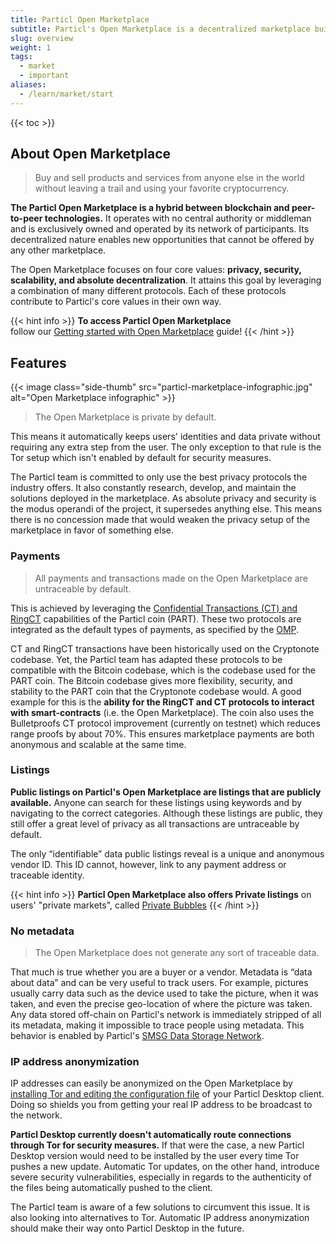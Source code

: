 ```yaml
---
title: Particl Open Marketplace
subtitle: Particl's Open Marketplace is a decentralized marketplace built with privacy at its core – it offers a low-cost, secure and scalable e-commerce experience 
slug: overview
weight: 1
tags:
  - market
  - important
aliases:
  - /learn/market/start
---
```


{{< toc >}}

## About Open Marketplace

> Buy and sell products and services from anyone else in the world without leaving a trail and using your favorite cryptocurrency.

**The Particl Open Marketplace is a hybrid between blockchain and peer-to-peer technologies.** It operates with no central authority or middleman and is exclusively owned and operated by its network of participants. Its decentralized nature enables new opportunities that cannot be offered by any other marketplace.

The Open Marketplace focuses on four core values: **privacy, security, scalability, and absolute decentralization**. It attains this goal by leveraging a combination of many different protocols. Each of these protocols contribute to Particl's core values in their own way.

{{< hint info >}}
**To access Particl Open Marketplace**\
follow our [Getting started with Open Marketplace](/tutorial/market/intro) guide!
{{< /hint >}}


## Features

{{< image class="side-thumb" src="particl-marketplace-infographic.jpg" alt="Open Marketplace infographic" >}}

> The Open Marketplace is private by default.

This means it automatically keeps users' identities and data private without requiring any extra step from the user. The only exception to that rule is the Tor setup which isn't enabled by default for security measures.

The Particl team is committed to only use the best privacy protocols the industry offers. It also constantly research, develop, and maintain the solutions deployed in the marketplace. As absolute privacy and security is the modus operandi of the project, it supersedes anything else. This means there is no concession made that would weaken the privacy setup of the marketplace in favor of something else.

### Payments

> All payments and transactions made on the Open Marketplace are untraceable by default.

This is achieved by leveraging the [Confidential Transactions (CT) and RingCT](/learn/transaction-types/) capabilities of the Particl coin (PART). These two protocols are integrated as the default types of payments, as specified by the [OMP](/learn/market/open-market-protocol/).

CT and RingCT transactions have been historically used on the Cryptonote codebase. Yet, the Particl team has adapted these protocols to be compatible with the Bitcoin codebase, which is the codebase used for the PART coin. The Bitcoin codebase gives more flexibility, security, and stability to the PART coin that the Cryptonote codebase would. A good example for this is the **ability for the RingCT and CT protocols to interact with smart-contracts** (i.e. the Open Marketplace). The coin also uses the Bulletproofs CT protocol improvement (currently on testnet) which reduces range proofs by about 70%. This ensures marketplace payments are both anonymous and scalable at the same time.

### Listings

**Public listings on Particl's Open Marketplace are listings that are publicly available.** Anyone can search for these listings using keywords and by navigating to the correct categories. Although these listings are public, they still offer a great level of privacy as all transactions are untraceable by default.

The only “identifiable” data public listings reveal is a unique and anonymous vendor ID. This ID cannot, however, link to any payment address or traceable identity.

{{< hint info >}}
**Particl Open Marketplace also offers Private listings** on users' "private markets", called [Private Bubbles](/learn/market/private-bubbles/)
{{< /hint >}}

### No metadata

> The Open Marketplace does not generate any sort of traceable data.

That much is true whether you are a buyer or a vendor. Metadata is “data about data” and can be very useful to track users. For example, pictures usually carry data such as the device used to take the picture, when it was taken, and even the precise geo-location of where the picture was taken. Any data stored off-chain on Particl's network is immediately stripped of all its metadata, making it impossible to trace people using metadata. This behavior is enabled by Particl's [SMSG Data Storage Network](/learn/market/smsg/).

### IP address anonymization

IP addresses can easily be anonymized on the Open Marketplace by [installing Tor and editing the configuration file](/tutorial/tor/) of your Particl Desktop client. Doing so shields you from getting your real IP address to be broadcast to the network.

**Particl Desktop currently doesn't automatically route connections through Tor for security measures.** If that were the case, a new Particl Desktop version would need to be installed by the user every time Tor pushes a new update. Automatic Tor updates, on the other hand, introduce severe security vulnerabilities, especially in regards to the authenticity of the files being automatically pushed to the client.

The Particl team is aware of a few solutions to circumvent this issue. It is also looking into alternatives to Tor. Automatic IP address anonymization should make their way onto Particl Desktop in the future.
